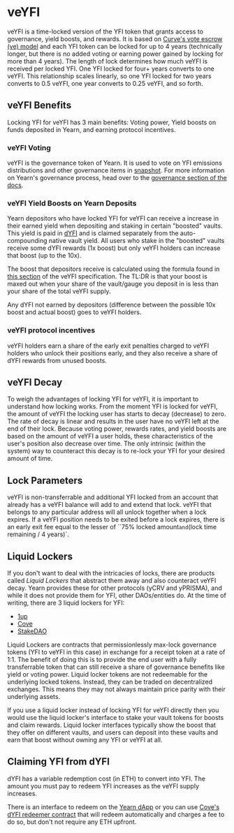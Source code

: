 # veYFI

veYFI is a time-locked version of the YFI token that grants access to governance, yield boosts, and rewards. It is based on [Curve's vote escrow (ve) model](https://resources.curve.fi/crv-token/vecrv/) and each YFI token can be locked for up to 4 years (technically longer, but there is no added voting or earning power gained by locking for more than 4 years). The length of lock determines how much veYFI is received per locked YFI. One YFI locked for four+ years converts to one veYFI. This relationship scales linearly, so one YFI locked for two years converts to 0.5 veYFI, one year converts to 0.25 veYFI, and so forth.

## veYFI Benefits

Locking YFI for veYFI has 3 main benefits: Voting power, Yield boosts on funds deposited in Yearn, and earning protocol incentives.

### veYFI Voting

veYFI is the governance token of Yearn. It is used to vote on YFI emissions distributions and other governance items in [snapshot](https://snapshot.org/#/veyfi.eth). For more information on Yearn's governance process, head over to the [governance section of the docs](https://docs.yearn.fi/contributing/governance/proposal-process).

### veYFI Yield Boosts on Yearn Deposits

Yearn depositors who have locked YFI for veYFI can receive a increase in their earned yield when depositing and staking in certain "boosted" vaults. This yield is paid in [dYFI](veyfi.md#dyfi-as-gauges-reward) and is claimed separately from the auto-compounding native vault yield. All users who stake in the "boosted" vaults receive some dYFI rewards (1x boost) but only veYFI holders can increase that boost (up to the 10x).

The boost that depositors receive is calculated using the formula found in [this section](./veyfi.md#vault-gauges--voting) of the veYFI specification. The TL:DR is that your boost is maxed out when your share of the vault/gauge you deposit in is less than your share of the total veYFI supply.

Any dYFI not earned by depositors (difference between the possible 10x boost and actual boost) goes to veYFI holders.

### veYFI protocol incentives

veYFI holders earn a share of the early exit penalties charged to veYFI holders who unlock their positions early, and they also receive a share of dYFI rewards from unused boosts.

## veYFI Decay

To weigh the advantages of locking YFI for veYFI, it is important to understand how locking works. From the moment YFI is locked for veYFI, the amount of veYFI the locking user has starts to decay (decrease) to zero. The rate of decay is linear and results in the user have no veYFI left at the end of their lock. Because voting power, rewards rates, and yield boosts are based on the amount of veYFI a user holds, these characteristics of the user's position also decrease over time. The only intrinsic (within the system) way to counteract this decay is to re-lock your YFI for your desired amount of time.

## Lock Parameters

veYFI is non-transferrable and additional YFI locked from an account that already has a veYFI balance will add to and extend that lock. veYFI that belongs to any particular address will all unlock together when a lock expires. If a veYFI position needs to be exited before a lock expires, there is an early exit fee equal to the lesser of ``75% locked amount` and `(lock time remaining / 4 years)`.

## Liquid Lockers

If you don't want to deal with the intricacies of locks, there are products called *Liquid Lockers* that abstract them away and also counteract veYFI decay. Yearn provides these for other protocols (yCRV and yPRISMA), and while it does not provide them for YFI, other DAOs/entities do. At the time of writing, there are 3 liquid lockers for YFI:

- [1up](https://1up.tokyo/stake)
- [Cove](https://app.cove.finance/yfi/stake-yfi)
- [StakeDAO](https://www.stakedao.org/lockers/yfi)

Liquid Lockers are contracts that permissionlessly max-lock governance tokens (YFI to veYFI in this case) in exchange for a receipt token at a rate of 1:1. The benefit of doing this is to provide the end user with a fully transferrable token that can still receive a share of governance benefits like yield or voting power. Liquid locker tokens are not redeemable for the underlying locked tokens. Instead, they can be traded on decentralized exchanges. This means they may not always maintain price parity with their underlying assets.

If you use a liquid locker instead of locking YFI for veYFI directly then you would use the liquid locker's interface to stake your vault tokens for boosts and claim rewards. Liquid locker interfaces typically show the boost that they offer on different vaults, and users can deposit into these vaults and earn that boost without owning any YFI or veYFI at all.

## Claiming YFI from dYFI

dYFI has a variable redemption cost (in ETH) to convert into YFI. The amount you must pay to redeem YFI increases as the veYFI supply increases.

There is an interface to redeem on the [Yearn dApp](https://veyfi.yearn.fi/?tab=redeem) or you can use [Cove's dYFI redeemer contract](https://app.cove.finance/yfi/convert-dyfi) that will redeem automatically and charges a fee to do so, but don't not require any ETH upfront.
